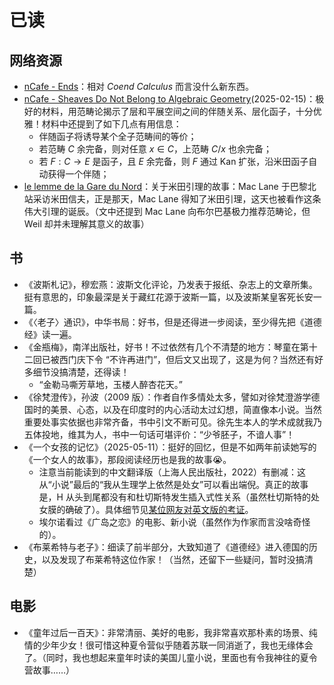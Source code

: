 # 已读

## 网络资源
- [nCafe - Ends](https://golem.ph.utexas.edu/category/2014/01/ends.html)：相对 *Coend Calculus* 而言没什么新东西。
- [nCafe - Sheaves Do Not Belong to Algebraic Geometry](https://golem.ph.utexas.edu/category/2010/02/sheaves_do_not_belong_to_algeb.html)(2025-02-15)：极好的材料，用范畴论揭示了层和平展空间之间的伴随关系、层化函子，十分优雅！材料中还提到了如下几点有用信息：
  - 伴随函子将诱导某个全子范畴间的等价；
  - 若范畴 $C$ 余完备，则对任意 $x \in C$，上范畴 $C/x$ 也余完备；
  - 若 $F : C \to E$ 是函子，且 $E$ 余完备，则 $F$ 通过 Kan 扩张，沿米田函子自动获得一个伴随；
- [le lemme de la Gare du Nord](https://lievenlebruyn.github.io/neverendingbooks/le-lemme-de-la-gare-du-nord/)：关于米田引理的故事：Mac Lane 于巴黎北站采访米田信夫，正是那天，Mac Lane 得知了米田引理，这天也被看作这条伟大引理的诞辰。（文中还提到 Mac Lane 向布尔巴基极力推荐范畴论，但 Weil 却并未理解其意义的故事）

## 书
- 《波斯札记》，穆宏燕：波斯文化评论，乃发表于报纸、杂志上的文章所集。挺有意思的，印象最深是关于藏红花源于波斯一篇，以及波斯某皇客死长安一篇。
- 《〈老子〉通识》，中华书局：好书，但是还得进一步阅读，至少得先把《道德经》读一遍。
- 《金瓶梅》，南洋出版社，好书！不过依然有几个不清楚的地方：琴童在第十二回已被西门庆下令 “不许再进门”，但后文又出现了，这是为何？当然还有好多细节没搞清楚，还得读！
  - “金勒马嘶芳草地，玉楼人醉杏花天。”
- 《徐梵澄传》，孙波（2009 版）：作者自作多情处太多，譬如对徐梵澄游学德国时的美景、心态，以及在印度时的内心活动太过幻想，简直像本小说。当然重要处事实依据也非常齐备，书中引文不断可见。徐先生本人的学术成就我乃五体投地，维其为人，书中一句话可堪评价：“少爷胚子，不谙人事”！
- 《一个女孩的记忆》（2025-05-11）：挺好的回忆，但是不如两年前读她写的《一个女人的故事》，那段阅读经历也是我的故事😭。
  - 注意当前能读到的中文翻译版（上海人民出版社，2022）有删减：这从“小说”最后的“我从生理学上依然是处女”可以看出端倪。真正的故事是，H 从头到尾都没有和杜切斯特发生插入式性关系（虽然杜切斯特的处女膜的确破了）。具体细节见[某位网友对英文版的考证](https://book.douban.com/review/15681022/)。
  - 埃尔诺看过《广岛之恋》的电影、新小说（虽然作为作家而言没啥奇怪的）。
- 《布莱希特与老子》：细读了前半部分，大致知道了《道德经》进入德国的历史，以及发现了布莱希特这位作家！（当然，还留下一些疑问，暂时没搞清楚）

## 电影
- 《童年过后一百天》：非常清丽、美好的电影，我非常喜欢那朴素的场景、纯情的少年少女！很可惜这种夏令营似乎随着苏联一同消逝了，我也无缘体会了。（同时，我也想起来童年时读的美国儿童小说，里面也有令我神往的夏令营故事……）
